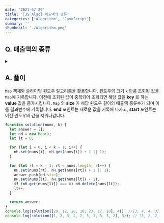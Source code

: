 ```yaml
---
date: '2021-07-29'
title: '[JS Algo] 매출액의 종류'
categories: ['Algorithm', 'JavaScript']
summary: ''
thumbnail: './Algorithm.png'
---
```


## Q. 매출액의 종류

<details>
<summary></summary>
<div markdown="1">       
N 일 동안의 매출을 기록한 배열에서 K일 간의 매출 기록의 종류 갯수를 반환해야 합니다.<br> 
ex) [20, 12, 20, 10, 23, 17, 10], K = 4 <br>
    첫 K일 간의 매출 기록은 [20, 12, 20, 10]이고 종류는 20, 12, 10 으로 3개 입니다.
</div>
</details>

## A. 풀이

`Map` 객체와 슬라이딩 윈도우 알고리즘을 활용합니다. 윈도우의 크기 `k` 만큼 조회된 값을 `Map`에 기록합니다. 이전에 조회된 값이 중복되어 조회되면 해당 값을 **key** 로 하는 **value** 값을 증가시킵니다. `Map` 의 **size** 가 해당 윈도우 길이의 매출액 종류수가 되며 이를 결과변수에 기록합니다. **end** 포인트는 새로운 값을 기록해 나가고, **start** 포인트는 이전 윈도우의 값을 지워나갑니다.

```javascript
function solution(nums, k) {
  let answer = [];
  let nH = new Map();
  let lt = 0;

  for (let i = 0; i < k - 1; i++) {
    nH.set(nums[i], nH.get(nums[i]) + 1 || 1);
  }
  
  for (let rt = k - 1; rt < nums.length; rt++) {
    nH.set(nums[rt], nH.get(nums[rt]) + 1 || 1);
    answer.push(nH.size);
    nH.set(nums[lt], nH.get(nums[lt]) - 1);
    if (nH.get(nums[lt]) === 0) nH.delete(nums[lt]);
    lt++;
  }

  return answer;
}
console.log(solution([20, 12, 20, 10, 23, 17, 10], 4)); //[3, 4, 4, 3]
console.log(solution([1, 2, 3, 2, 2, 3, 3, 3, 3, 2], 3)); // [3, 2, 2, 2, 2, 1, 1, 2]
```
